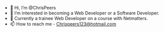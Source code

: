 - 👋 Hi, I’m @ChrisPeers
- 👀 I’m interested in becoming a Web Developer or a Software Developer.
- 🌱 Currently a trainee Web Developer on a course with Netmatters. 
- 📫 How to reach me - Chrispeers123@hotmail.com



